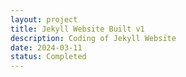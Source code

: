 ```yaml
---
layout: project
title: Jekyll Website Built v1
description: Coding of Jekyll Website
date: 2024-03-11
status: Completed
---
```

